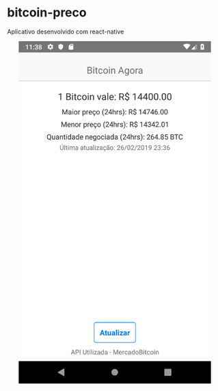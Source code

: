 # bitcoin-preco
Aplicativo desenvolvido com react-native

<p align="center">
  <img src="docs/img/screenshot.png" alt="Screenshot" width="450" />
</p>
